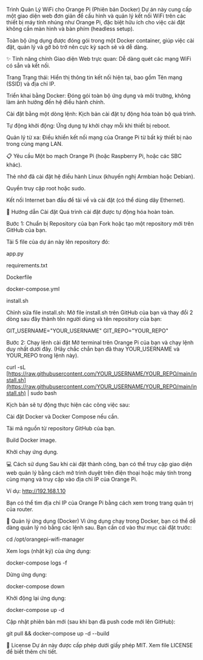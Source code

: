 Trình Quản Lý WiFi cho Orange Pi (Phiên bản Docker)
Dự án này cung cấp một giao diện web đơn giản để cấu hình và quản lý kết nối WiFi trên các thiết bị máy tính nhúng như Orange Pi, đặc biệt hữu ích cho việc cài đặt không cần màn hình và bàn phím (headless setup).

Toàn bộ ứng dụng được đóng gói trong một Docker container, giúp việc cài đặt, quản lý và gỡ bỏ trở nên cực kỳ sạch sẽ và dễ dàng.

✨ Tính năng chính
Giao diện Web trực quan: Dễ dàng quét các mạng WiFi có sẵn và kết nối.

Trang Trạng thái: Hiển thị thông tin kết nối hiện tại, bao gồm Tên mạng (SSID) và địa chỉ IP.

Triển khai bằng Docker: Đóng gói toàn bộ ứng dụng và môi trường, không làm ảnh hưởng đến hệ điều hành chính.

Cài đặt bằng một dòng lệnh: Kịch bản cài đặt tự động hóa toàn bộ quá trình.

Tự động khởi động: Ứng dụng tự khởi chạy mỗi khi thiết bị reboot.

Quản lý từ xa: Điều khiển kết nối mạng của Orange Pi từ bất kỳ thiết bị nào trong cùng mạng LAN.

📋 Yêu cầu
Một bo mạch Orange Pi (hoặc Raspberry Pi, hoặc các SBC khác).

Thẻ nhớ đã cài đặt hệ điều hành Linux (khuyến nghị Armbian hoặc Debian).

Quyền truy cập root hoặc sudo.

Kết nối Internet ban đầu để tải về và cài đặt (có thể dùng dây Ethernet).

🚀 Hướng dẫn Cài đặt
Quá trình cài đặt được tự động hóa hoàn toàn.

Bước 1: Chuẩn bị Repository của bạn
Fork hoặc tạo một repository mới trên GitHub của bạn.

Tải 5 file của dự án này lên repository đó:

app.py

requirements.txt

Dockerfile

docker-compose.yml

install.sh

Chỉnh sửa file install.sh: Mở file install.sh trên GitHub của bạn và thay đổi 2 dòng sau đây thành tên người dùng và tên repository của bạn:

GIT_USERNAME="YOUR_USERNAME"
GIT_REPO="YOUR_REPO"

Bước 2: Chạy lệnh cài đặt
Mở terminal trên Orange Pi của bạn và chạy lệnh duy nhất dưới đây. (Hãy chắc chắn bạn đã thay YOUR_USERNAME và YOUR_REPO trong lệnh này).

curl -sL [https://raw.githubusercontent.com/YOUR_USERNAME/YOUR_REPO/main/install.sh](https://raw.githubusercontent.com/YOUR_USERNAME/YOUR_REPO/main/install.sh) | sudo bash

Kịch bản sẽ tự động thực hiện các công việc sau:

Cài đặt Docker và Docker Compose nếu cần.

Tải mã nguồn từ repository GitHub của bạn.

Build Docker image.

Khởi chạy ứng dụng.

💻 Cách sử dụng
Sau khi cài đặt thành công, bạn có thể truy cập giao diện web quản lý bằng cách mở trình duyệt trên điện thoại hoặc máy tính trong cùng mạng và truy cập vào địa chỉ IP của Orange Pi.

Ví dụ: http://192.168.1.10

Bạn có thể tìm địa chỉ IP của Orange Pi bằng cách xem trong trang quản trị của router.

🐳 Quản lý ứng dụng (Docker)
Vì ứng dụng chạy trong Docker, bạn có thể dễ dàng quản lý nó bằng các lệnh sau. Bạn cần cd vào thư mục cài đặt trước:

cd /opt/orangepi-wifi-manager

Xem logs (nhật ký) của ứng dụng:

docker-compose logs -f

Dừng ứng dụng:

docker-compose down

Khởi động lại ứng dụng:

docker-compose up -d

Cập nhật phiên bản mới (sau khi bạn đã push code mới lên GitHub):

git pull && docker-compose up -d --build

📝 License
Dự án này được cấp phép dưới giấy phép MIT. Xem file LICENSE để biết thêm chi tiết.
